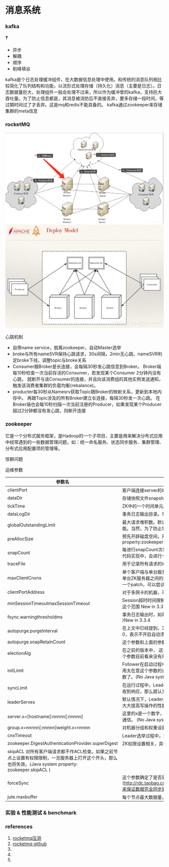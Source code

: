 
# 消息系统

### kafka

:question:
- 异步
- 解耦
- 顺序
- 削峰填谷


kafka是个日志处理缓冲组件，在大数据信息处理中使用。和传统的消息队列相比较简化了队列结构和功能，以流形式处理存储（持久化）消息（主要是日志）。日志数据量巨大，处理组件一般会处理不过来，所以作为缓冲曾的kafka，支持巨大吞吐量。为了防止信息都是，其消息被消防后不直接丢弃，要多存储一段时间，等过期时间过了才丢弃。这是mq和redis不能具备的。
kafka通过zookeeper来存储集群的meta信息



### rocketMQ

![img](imgs/rocketmq.png)
![img](imgs/rocketmq.jpeg)

心跳机制
- 自带name service，脱离zookeeper，自动Master选举
- broke与所有nameSVR保持心跳请求，30s间隔，2min无心跳，nameSVR判定broke下线，调整topic与broke关系
- Consumer跟Broker是长连接，会每隔30秒发心跳信息到Broker。
  Broker端每10秒检查一次当前存活的Consumer，若发现某个Consumer 2分钟内没有心跳， 就断开与该Consumer的连接，并且向该消费组的其他实例发送通知，触发该消费者集群的负载均衡(rebalance)。
- producter每30秒从Namesrv获取Topic跟Broker的映射关系，更新到本地内存中。
  再跟Topic涉及的所有Broker建立长连接，每隔30秒发一次心跳。 
  在Broker端也会每10秒扫描一次当前注册的Producer，如果发现某个Producer超过2分钟都没有发心跳，则断开连接



### zookeeper



它是一个分布式服务框架，是Hadoop的一个子项目，主要是用来解决分布式应用中经常遇到的一些数据管理问题，如：统一命名服务、状态同步服务、集群管理、分布式应用配置项的管理等。


惊群问题



运维参数

参数名|说明
---|---
clientPort|客户端连接server的端口，即对外服务端口，一般设置为2181吧。 
dataDir|存储快照文件snapshot的目录。默认情况下，事务日志也会存储在这里。建议同时配置参数dataLogDir, 事务日志的写性能直接影响zk性能。 
tickTime|ZK中的一个时间单元。ZK中所有时间都是以这个时间单元为基础，进行整数倍配置的。例如，session的最小超时时间是2*tickTime。 
dataLogDir|事务日志输出目录。尽量给事务日志的输出配置单独的磁盘或是挂载点，这将极大的提升ZK性能。（No Java system property） 
globalOutstandingLimit|最大请求堆积数。默认是1000。ZK运行的时候， 尽管server已经没有空闲来处理更多的客户端请求了，但是还是允许客户端将请求提交到服务器上来，以提高吞吐性能。当然，为了防止Server内存溢出，这个请求堆积数还是需要限制下的。  (Java system property:zookeeper.globalOutstandingLimit. ) 
preAllocSize|预先开辟磁盘空间，用于后续写入事务日志。默认是64M，每个事务日志大小就是64M。如果ZK的快照频率较大的话，建议适当减小这个参数。(Java system property:zookeeper.preAllocSize ) 
snapCount|每进行snapCount次事务日志输出后，触发一次快照(snapshot), 此时，ZK会生成一个snapshot.文件，同时创建一个新的事务日志文件log.。默认是100000.（真正的代码实现中，会进行一定的随机数处理，以避免所有服务器在同一时间进行快照而影响性能）(Java system property:zookeeper.snapCount ) 
traceFile|用于记录所有请求的log，一般调试过程中可以使用，但是生产环境不建议使用，会严重影响性能。(Java system property:? requestTraceFile ) 
maxClientCnxns|单个客户端与单台服务器之间的连接数的限制，是ip级别的，默认是60，如果设置为0，那么表明不作任何限制。请注意这个限制的使用范围，仅仅是单台客户端机器与单台ZK服务器之间的连接数限制，不是针对指定客户端IP，也不是ZK集群的连接数限制，也不是单台ZK对所有客户端的连接数限制。指定客户端IP的限制策略，这里有一个patch，可以尝试一下：http://rdc.taobao.com/team/jm/archives/1334（No Java system property） 
clientPortAddress|对于多网卡的机器，可以为每个IP指定不同的监听端口。默认情况是所有IP都监听 clientPort 指定的端口。  New in 3.3.0 
minSessionTimeoutmaxSessionTimeout|Session超时时间限制，如果客户端设置的超时时间不在这个范围，那么会被强制设置为最大或最小时间。默认的Session超时时间是在2 *  tickTime ~ 20 * tickTime 这个范围 New in 3.3.0 
fsync.warningthresholdms|事务日志输出时，如果调用fsync方法超过指定的超时时间，那么会在日志中输出警告信息。默认是1000ms。(Java system property:  fsync.warningthresholdms )New in 3.3.4 
autopurge.purgeInterval|在上文中已经提到，3.4.0及之后版本，ZK提供了自动清理事务日志和快照文件的功能，这个参数指定了清理频率，单位是小时，需要配置一个1或更大的整数，默认是0，表示不开启自动清理功能。(No Java system property)  New in 3.4.0 
autopurge.snapRetainCount|这个参数和上面的参数搭配使用，这个参数指定了需要保留的文件数目。默认是保留3个。(No Java system property)  New in 3.4.0 
electionAlg|在之前的版本中， 这个参数配置是允许我们选择leader选举算法，但是由于在以后的版本中，只会留下一种“TCP-based version of fast leader election”算法，所以这个参数目前看来没有用了，这里也不详细展开说了。(No Java system property) 
initLimit|Follower在启动过程中，会从Leader同步所有最新数据，然后确定自己能够对外服务的起始状态。Leader允许F在 initLimit 时间内完成这个工作。通常情况下，我们不用太在意这个参数的设置。如果ZK集群的数据量确实很大了，F在启动的时候，从Leader上同步数据的时间也会相应变长，因此在这种情况下，有必要适当调大这个参数了。(No Java system property) 
syncLimit|在运行过程中，Leader负责与ZK集群中所有机器进行通信，例如通过一些心跳检测机制，来检测机器的存活状态。如果L发出心跳包在syncLimit之后，还没有从F那里收到响应，那么就认为这个F已经不在线了。注意：不要把这个参数设置得过大，否则可能会掩盖一些问题。(No Java system property) 
leaderServes|默认情况下，Leader是会接受客户端连接，并提供正常的读写服务。但是，如果你想让Leader专注于集群中机器的协调，那么可以将这个参数设置为no，这样一来，会大大提高写操作的性能。(Java system property: zookeeper. leaderServes )。 
server.x=[hostname]:nnnnn[:nnnnn]|这里的x是一个数字，与myid文件中的id是一致的。右边可以配置两个端口，第一个端口用于F和L之间的数据同步和其它通信，第二个端口用于Leader选举过程中投票通信。  (No Java system property) 
group.x=nnnnn[:nnnnn]weight.x=nnnnn|对机器分组和权重设置，可以  参见这里(No Java system property) 
cnxTimeout|Leader选举过程中，打开一次连接的超时时间，默认是5s。(Java system property: zookeeper.  cnxTimeout ) 
zookeeper.DigestAuthenticationProvider.superDigest|ZK权限设置相关，具体参见  《  使用super  **身份对有权限的节点进行操作 **》  和  《 ZooKeeper   **权限控制 **》 
|skipACL 对所有客户端请求都不作ACL检查。如果之前节点上设置有权限限制，一旦服务器上打开这个开头，那么也将失效。(Java system property:  zookeeper.skipACL ) 
forceSync|这个参数确定了是否需要在事务日志提交的时候调用 [FileChannel ](http://rdc.taobao.com/team/%5C/java%5C/jdk1.6.0_22%5C/jre%5C/lib%5C/rt.jar%3Cjava.nio.channels(FileChannel.class%E2%98%83FileChannel).force来保证数据完全同步到磁盘。(Java system property: zookeeper.forceSync ) 
jute.maxbuffer|每个节点最大数据量，是默认是1M。这个限制必须在server和client端都进行设置才会生效。(Java system property: jute.maxbuffer ) 


### 实验 & 性能测试 & benchmark


### references
1. [rocketmq压测](https://www.cnblogs.com/guazi/p/6661977.html)
1. [rocketmq github](https://github.com/apache/rocketmq/tree/master/docs/cn)
1. [](https://blog.csdn.net/javahongxi/article/details/84931747)
1. [](https://blog.csdn.net/zshake/article/details/77824020)
1. []()

[](https://www.infoq.cn/article/2017/02/RocketMQ-future-idea)
[](https://www.infoq.cn/article/IlP-Jk87KLyw63uDfNA8)



